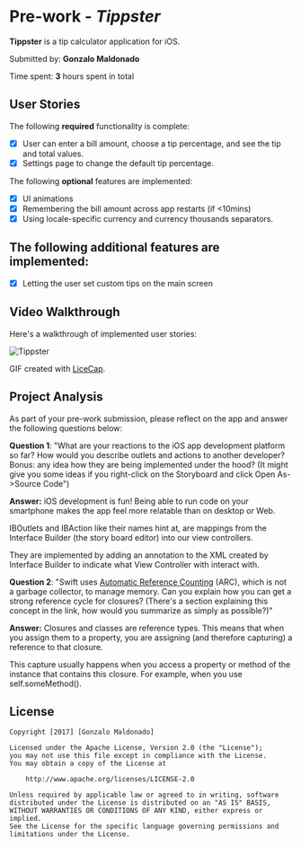 # Pre-work - *Tippster*

**Tippster** is a tip calculator application for iOS.

Submitted by: **Gonzalo Maldonado**

Time spent: **3** hours spent in total

## User Stories

The following **required** functionality is complete:

* [x] User can enter a bill amount, choose a tip percentage, and see the tip and total values.
* [x] Settings page to change the default tip percentage.

The following **optional** features are implemented:
* [x] UI animations
* [x] Remembering the bill amount across app restarts (if <10mins)
* [x] Using locale-specific currency and currency thousands separators.

## The following **additional** features are implemented:
- [x] Letting the user set custom tips on the main screen

## Video Walkthrough

Here's a walkthrough of implemented user stories:

![Tippster](http://i.imgur.com/eporbR3.gif)

GIF created with [LiceCap](http://www.cockos.com/licecap/).

## Project Analysis

As part of your pre-work submission, please reflect on the app and answer the following questions below:

**Question 1**: "What are your reactions to the iOS app development platform so far? How would you describe outlets and actions to another developer? Bonus: any idea how they are being implemented under the hood? (It might give you some ideas if you right-click on the Storyboard and click Open As->Source Code")

**Answer:**
iOS development is fun! Being able to run code on your smartphone makes the app feel more relatable than on desktop or Web.

IBOutlets and IBAction like their names hint at, are mappings from the Interface Builder
(the story board editor) into our view controllers.

They are implemented by adding an annotation to the XML created by
Interface Builder to indicate what View Controller with interact with.

**Question 2**: "Swift uses [Automatic Reference Counting](https://developer.apple.com/library/content/documentation/Swift/Conceptual/Swift_Programming_Language/AutomaticReferenceCounting.html#//apple_ref/doc/uid/TP40014097-CH20-ID49) (ARC), which is not a garbage collector, to manage memory. Can you explain how you can get a strong reference cycle for closures? (There's a section explaining this concept in the link, how would you summarize as simply as possible?)"

**Answer:**
Closures and classes are reference types. This means that when you
assign them to a property, you are assigning (and therefore capturing) a
reference to that closure.

This capture usually happens when you access a property or method of the instance
that contains this closure. For example, when you use
self.someMethod().

## License

    Copyright [2017] [Gonzalo Maldonado]

    Licensed under the Apache License, Version 2.0 (the "License");
    you may not use this file except in compliance with the License.
    You may obtain a copy of the License at

        http://www.apache.org/licenses/LICENSE-2.0

    Unless required by applicable law or agreed to in writing, software
    distributed under the License is distributed on an "AS IS" BASIS,
    WITHOUT WARRANTIES OR CONDITIONS OF ANY KIND, either express or implied.
    See the License for the specific language governing permissions and
    limitations under the License.
